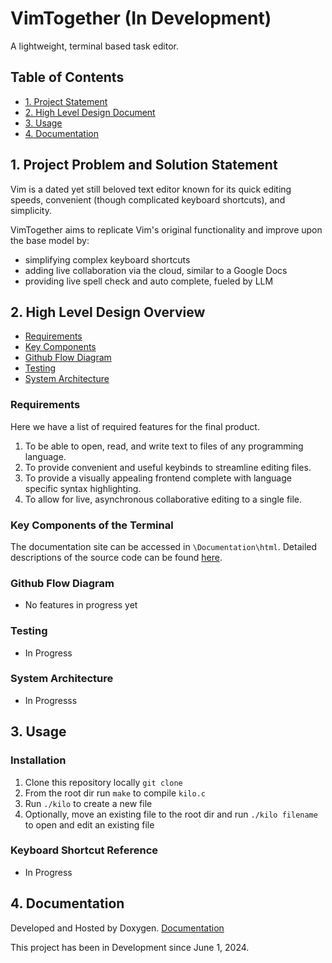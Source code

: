 

# VimTogether (In Development)

A lightweight, terminal based task editor. 

## Table of Contents

- [1. Project Statement](#1-project-problem-and-solution-statement)
- [2. High Level Design Document](#2-high-level-design-overview)
- [3. Usage](#3-usage)
- [4. Documentation](#4-documentation)


## 1. Project Problem and Solution Statement 

Vim is a dated yet still beloved text editor known for its quick editing speeds, convenient (though complicated keyboard shortcuts), and simplicity.

VimTogether aims to replicate Vim's original functionality and improve upon the base model by: 
- simplifying complex keyboard shortcuts 
- adding live collaboration via the cloud, similar to a Google Docs
- providing live spell check and auto complete, fueled by LLM


## 2. High Level Design Overview

- [Requirements](#requirements)
- [Key Components](#key-components-of-the-terminal)
- [Github Flow Diagram](#github-flow-diagram)
- [Testing](#testing)
- [System Architecture](#system-architecture)

### Requirements

Here we have a list of required features for the final product.

1. To be able to open, read, and write text to files of any programming language.
2. To provide convenient and useful keybinds to streamline editing files.
3. To provide a visually appealing frontend complete with language specific syntax highlighting.
4. To allow for live, asynchronous collaborative editing to a single file.

### Key Components of the Terminal

The documentation site can be accessed in `\Documentation\html`. Detailed descriptions of the source code can be found [here](#4-documentation).


### Github Flow Diagram

- No features in progress yet

### Testing

- In Progress


### System Architecture 

- In Progresss


## 3. Usage

### Installation

1. Clone this repository locally `git clone`
2. From the root dir run `make` to compile `kilo.c`
3. Run `./kilo` to create a new file
4. Optionally, move an existing file to the root dir and run `./kilo filename` to open and edit an existing file


### Keyboard Shortcut Reference

- In Progress

## 4. Documentation

Developed and Hosted by Doxygen. [Documentation](Documentation/latex/refman.pdf)

This project has been in Development since June 1, 2024.